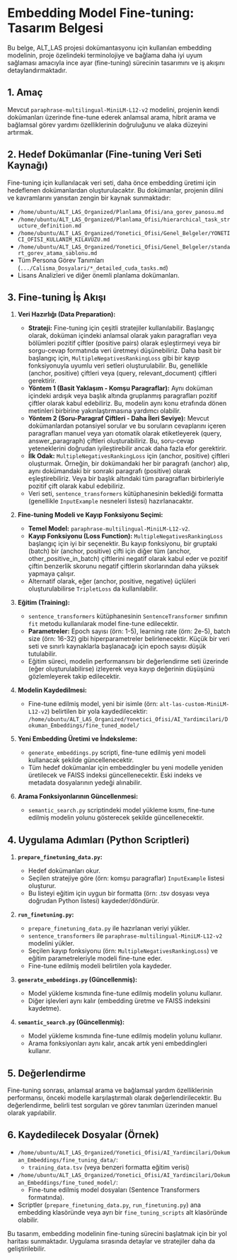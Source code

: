 # Embedding Model Fine-tuning: Tasarım Belgesi

Bu belge, ALT_LAS projesi dokümantasyonu için kullanılan embedding modelinin, proje özelindeki terminolojiye ve bağlama daha iyi uyum sağlaması amacıyla ince ayar (fine-tuning) sürecinin tasarımını ve iş akışını detaylandırmaktadır.

## 1. Amaç

Mevcut `paraphrase-multilingual-MiniLM-L12-v2` modelini, projenin kendi dokümanları üzerinde fine-tune ederek anlamsal arama, hibrit arama ve bağlamsal görev yardımı özelliklerinin doğruluğunu ve alaka düzeyini artırmak.

## 2. Hedef Dokümanlar (Fine-tuning Veri Seti Kaynağı)

Fine-tuning için kullanılacak veri seti, daha önce embedding üretimi için hedeflenen dokümanlardan oluşturulacaktır. Bu dokümanlar, projenin dilini ve kavramlarını yansıtan zengin bir kaynak sunmaktadır:

*   `/home/ubuntu/ALT_LAS_Organized/Planlama_Ofisi/ana_gorev_panosu.md`
*   `/home/ubuntu/ALT_LAS_Organized/Planlama_Ofisi/hierarchical_task_structure_definition.md`
*   `/home/ubuntu/ALT_LAS_Organized/Yonetici_Ofisi/Genel_Belgeler/YONETICI_OFISI_KULLANIM_KILAVUZU.md`
*   `/home/ubuntu/ALT_LAS_Organized/Yonetici_Ofisi/Genel_Belgeler/standart_gorev_atama_sablonu.md`
*   Tüm Persona Görev Tanımları (`.../Calisma_Dosyalari/*_detailed_cuda_tasks.md`)
*   Lisans Analizleri ve diğer önemli planlama dokümanları.

## 3. Fine-tuning İş Akışı

1.  **Veri Hazırlığı (Data Preparation):**
    *   **Strateji:** Fine-tuning için çeşitli stratejiler kullanılabilir. Başlangıç olarak, doküman içindeki anlamsal olarak yakın paragrafları veya bölümleri pozitif çiftler (positive pairs) olarak eşleştirmeyi veya bir sorgu-cevap formatında veri üretmeyi düşünebiliriz. Daha basit bir başlangıç için, `MultipleNegativesRankingLoss` gibi bir kayıp fonksiyonuyla uyumlu veri setleri oluşturulabilir. Bu, genellikle (anchor, positive) çiftleri veya (query, relevant_document) çiftleri gerektirir.
    *   **Yöntem 1 (Basit Yaklaşım - Komşu Paragraflar):** Aynı doküman içindeki ardışık veya başlık altında gruplanmış paragrafları pozitif çiftler olarak kabul edebiliriz. Bu, modelin aynı konu etrafında dönen metinleri birbirine yakınlaştırmasına yardımcı olabilir.
    *   **Yöntem 2 (Soru-Paragraf Çiftleri - Daha İleri Seviye):** Mevcut dokümanlardan potansiyel sorular ve bu soruların cevaplarını içeren paragrafları manuel veya yarı otomatik olarak etiketleyerek (query, answer_paragraph) çiftleri oluşturabiliriz. Bu, soru-cevap yeteneklerini doğrudan iyileştirebilir ancak daha fazla efor gerektirir.
    *   **İlk Odak:** `MultipleNegativesRankingLoss` için (anchor, positive) çiftleri oluşturmak. Örneğin, bir dokümandaki her bir paragrafı (anchor) alıp, aynı dokümandaki bir sonraki paragrafı (positive) olarak eşleştirebiliriz. Veya bir başlık altındaki tüm paragrafları birbirleriyle pozitif çift olarak kabul edebiliriz.
    *   Veri seti, `sentence_transformers` kütüphanesinin beklediği formatta (genellikle `InputExample` nesneleri listesi) hazırlanacaktır.

2.  **Fine-tuning Modeli ve Kayıp Fonksiyonu Seçimi:**
    *   **Temel Model:** `paraphrase-multilingual-MiniLM-L12-v2`.
    *   **Kayıp Fonksiyonu (Loss Function):** `MultipleNegativesRankingLoss` başlangıç için iyi bir seçenektir. Bu kayıp fonksiyonu, bir gruptaki (batch) bir (anchor, positive) çifti için diğer tüm (anchor, other_positive_in_batch) çiftlerini negatif olarak kabul eder ve pozitif çiftin benzerlik skorunu negatif çiftlerin skorlarından daha yüksek yapmaya çalışır.
    *   Alternatif olarak, eğer (anchor, positive, negative) üçlüleri oluşturulabilirse `TripletLoss` da kullanılabilir.

3.  **Eğitim (Training):**
    *   `sentence_transformers` kütüphanesinin `SentenceTransformer` sınıfının `fit` metodu kullanılarak model fine-tune edilecektir.
    *   **Parametreler:** Epoch sayısı (örn: 1-5), learning rate (örn: 2e-5), batch size (örn: 16-32) gibi hiperparametreler belirlenecektir. Küçük bir veri seti ve sınırlı kaynaklarla başlanacağı için epoch sayısı düşük tutulabilir.
    *   Eğitim süreci, modelin performansını bir değerlendirme seti üzerinde (eğer oluşturulabilirse) izleyerek veya kayıp değerinin düşüşünü gözlemleyerek takip edilecektir.

4.  **Modelin Kaydedilmesi:**
    *   Fine-tune edilmiş model, yeni bir isimle (örn: `alt-las-custom-MiniLM-L12-v2`) belirtilen bir yola kaydedilecektir:
        `/home/ubuntu/ALT_LAS_Organized/Yonetici_Ofisi/AI_Yardimcilari/Dokuman_Embeddings/fine_tuned_model/`

5.  **Yeni Embedding Üretimi ve İndeksleme:**
    *   `generate_embeddings.py` scripti, fine-tune edilmiş yeni modeli kullanacak şekilde güncellenecektir.
    *   Tüm hedef dokümanlar için embeddingler bu yeni modelle yeniden üretilecek ve FAISS indeksi güncellenecektir. Eski indeks ve metadata dosyalarının yedeği alınabilir.

6.  **Arama Fonksiyonlarının Güncellenmesi:**
    *   `semantic_search.py` scriptindeki model yükleme kısmı, fine-tune edilmiş modelin yolunu gösterecek şekilde güncellenecektir.

## 4. Uygulama Adımları (Python Scriptleri)

1.  **`prepare_finetuning_data.py`:**
    *   Hedef dokümanları okur.
    *   Seçilen stratejiye göre (örn: komşu paragraflar) `InputExample` listesi oluşturur.
    *   Bu listeyi eğitim için uygun bir formatta (örn: .tsv dosyası veya doğrudan Python listesi) kaydeder/döndürür.

2.  **`run_finetuning.py`:**
    *   `prepare_finetuning_data.py` ile hazırlanan veriyi yükler.
    *   `sentence_transformers` ile `paraphrase-multilingual-MiniLM-L12-v2` modelini yükler.
    *   Seçilen kayıp fonksiyonu (örn: `MultipleNegativesRankingLoss`) ve eğitim parametreleriyle modeli fine-tune eder.
    *   Fine-tune edilmiş modeli belirtilen yola kaydeder.

3.  **`generate_embeddings.py` (Güncellenmiş):**
    *   Model yükleme kısmında fine-tune edilmiş modelin yolunu kullanır.
    *   Diğer işlevleri aynı kalır (embedding üretme ve FAISS indeksini kaydetme).

4.  **`semantic_search.py` (Güncellenmiş):**
    *   Model yükleme kısmında fine-tune edilmiş modelin yolunu kullanır.
    *   Arama fonksiyonları aynı kalır, ancak artık yeni embeddingleri kullanır.

## 5. Değerlendirme

Fine-tuning sonrası, anlamsal arama ve bağlamsal yardım özelliklerinin performansı, önceki modelle karşılaştırmalı olarak değerlendirilecektir. Bu değerlendirme, belirli test sorguları ve görev tanımları üzerinden manuel olarak yapılabilir.

## 6. Kaydedilecek Dosyalar (Örnek)

*   `/home/ubuntu/ALT_LAS_Organized/Yonetici_Ofisi/AI_Yardimcilari/Dokuman_Embeddings/fine_tuning_data/`:
    *   `training_data.tsv` (veya benzeri formatta eğitim verisi)
*   `/home/ubuntu/ALT_LAS_Organized/Yonetici_Ofisi/AI_Yardimcilari/Dokuman_Embeddings/fine_tuned_model/`:
    *   Fine-tune edilmiş model dosyaları (Sentence Transformers formatında).
*   Scriptler (`prepare_finetuning_data.py`, `run_finetuning.py`) ana embedding klasöründe veya ayrı bir `fine_tuning_scripts` alt klasöründe olabilir.

Bu tasarım, embedding modelinin fine-tuning sürecini başlatmak için bir yol haritası sunmaktadır. Uygulama sırasında detaylar ve stratejiler daha da geliştirilebilir.
